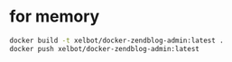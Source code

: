 for memory
==========

```bash
docker build -t xelbot/docker-zendblog-admin:latest .
docker push xelbot/docker-zendblog-admin:latest
```
